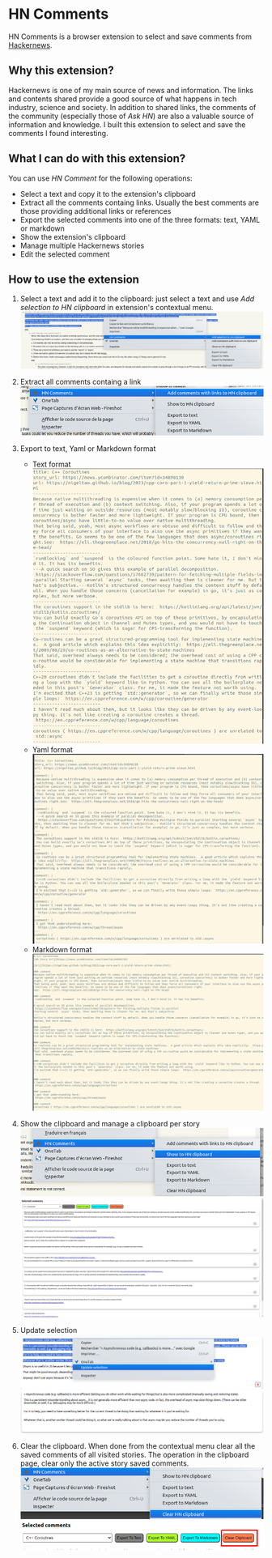 # HN Comments
HN Comments is a browser extension to select and save comments from [Hackernews](https://news.ycombinator.com/).

## Why this extension?

Hackernews is one of my main source of news and information. The links and contents shared provide a good source of what happens in tech industry, science and society. In addition to shared links, the comments of the community (especially those of _Ask HN_) are also a valuable source of information and knowledge. I built this extension to select and save the comments I found interesting. 

## What I can do with this extension?

You can use _HN Comment_ for the following operations:
* Select a text and copy it to the extension's clipboard
* Extract all the comments containg links. Usually the best comments are those providing additional links or references
* Export the selected comments into one of the three formats: text, YAML or markdown
* Show the extension's clipboard
* Manage multiple Hackernews stories
* Edit the selected comment

## How to use the extension

1. Select a text and add it to the clipboard: just select a text and use _Add selection to HN clipboard_ in extension's contextual menu.
![Selection](screenshots/hn-comment-screenshot-01.png)

2. Extract all comments containg a link
![Extract comments with links](screenshots/hn-comment-screenshot-01b.png)

3. Export to text, Yaml or Markdown format
    * Text format
![Export to text](screenshots/hn-comment-screenshot-02.png)
    * Yaml format
![Export to yaml](screenshots/hn-comment-screenshot-03.png)
    * Markdown format
![Export to text](screenshots/hn-comment-screenshot-04.png)

4. Show the clipboard and manage a clipboard per story
![Show clipboard](screenshots/hn-comment-screenshot-08.png)
![Show clipboard](screenshots/hn-comment-screenshot-05.png)

5. Update selection
![Update selection](screenshots/hn-comment-screenshot-06.png)
![Update selection](screenshots/hn-comment-screenshot-07.png)

6. Clear the clipboard. When done from the contextual menu clear all the saved comments of all visited stories. The operation in the clipboard page, clear only the active story saved comments.
![Clear the clipboard](screenshots/hn-comment-screenshot-09.png)
![Clear the clipboard](screenshots/hn-comment-screenshot-10.png)
